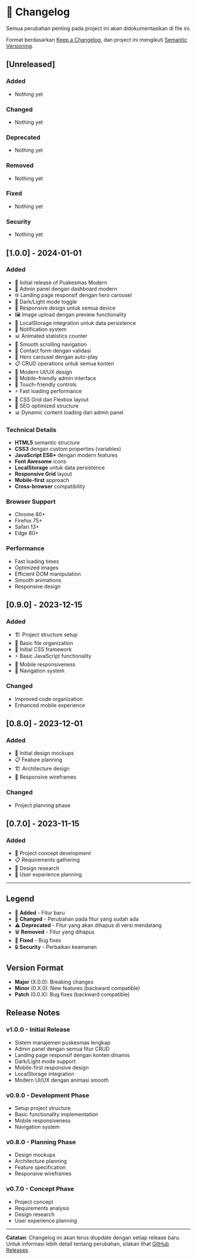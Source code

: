 # 📝 Changelog

Semua perubahan penting pada project ini akan didokumentasikan di file ini.

Format berdasarkan [Keep a Changelog](https://keepachangelog.com/en/1.0.0/),
dan project ini mengikuti [Semantic Versioning](https://semver.org/spec/v2.0.0.html).

## [Unreleased]

### Added
- Nothing yet

### Changed
- Nothing yet

### Deprecated
- Nothing yet

### Removed
- Nothing yet

### Fixed
- Nothing yet

### Security
- Nothing yet

## [1.0.0] - 2024-01-01

### Added
- 🎉 Initial release of Puskesmas Modern
- 🏥 Admin panel dengan dashboard modern
- 🌐 Landing page responsif dengan hero carousel
- 🎨 Dark/Light mode toggle
- 📱 Responsive design untuk semua device
- 🖼️ Image upload dengan preview functionality
- 💾 LocalStorage integration untuk data persistence
- 🔔 Notification system
- 📊 Animated statistics counter
- 🎯 Smooth scrolling navigation
- 📝 Contact form dengan validasi
- 🎪 Hero carousel dengan auto-play
- 📋 CRUD operations untuk semua konten
- 🎨 Modern UI/UX design
- 🔧 Mobile-friendly admin interface
- 📱 Touch-friendly controls
- ⚡ Fast loading performance
- 🎨 CSS Grid dan Flexbox layout
- 🎯 SEO optimized structure
- 📊 Dynamic content loading dari admin panel

### Technical Details
- **HTML5** semantic structure
- **CSS3** dengan custom properties (variables)
- **JavaScript ES6+** dengan modern features
- **Font Awesome** icons
- **LocalStorage** untuk data persistence
- **Responsive Grid** layout
- **Mobile-first** approach
- **Cross-browser** compatibility

### Browser Support
- Chrome 80+
- Firefox 75+
- Safari 13+
- Edge 80+

### Performance
- Fast loading times
- Optimized images
- Efficient DOM manipulation
- Smooth animations
- Responsive design

## [0.9.0] - 2023-12-15

### Added
- 🏗️ Project structure setup
- 📁 Basic file organization
- 🎨 Initial CSS framework
- ⚡ Basic JavaScript functionality
- 📱 Mobile responsiveness
- 🎯 Navigation system

### Changed
- Improved code organization
- Enhanced mobile experience

## [0.8.0] - 2023-12-01

### Added
- 🎨 Initial design mockups
- 📋 Feature planning
- 🏗️ Architecture design
- 📱 Responsive wireframes

### Changed
- Project planning phase

## [0.7.0] - 2023-11-15

### Added
- 🎯 Project concept development
- 📋 Requirements gathering
- 🎨 Design research
- 📱 User experience planning

---

## Legend

- 🎉 **Added** - Fitur baru
- 🎨 **Changed** - Perubahan pada fitur yang sudah ada
- ⚠️ **Deprecated** - Fitur yang akan dihapus di versi mendatang
- 🗑️ **Removed** - Fitur yang dihapus
- 🐛 **Fixed** - Bug fixes
- 🔒 **Security** - Perbaikan keamanan

## Version Format

- **Major** (X.0.0): Breaking changes
- **Minor** (0.X.0): New features (backward compatible)
- **Patch** (0.0.X): Bug fixes (backward compatible)

## Release Notes

### v1.0.0 - Initial Release
- Sistem manajemen puskesmas lengkap
- Admin panel dengan semua fitur CRUD
- Landing page responsif dengan konten dinamis
- Dark/Light mode support
- Mobile-first responsive design
- LocalStorage integration
- Modern UI/UX dengan animasi smooth

### v0.9.0 - Development Phase
- Setup project structure
- Basic functionality implementation
- Mobile responsiveness
- Navigation system

### v0.8.0 - Planning Phase
- Design mockups
- Architecture planning
- Feature specification
- Responsive wireframes

### v0.7.0 - Concept Phase
- Project concept
- Requirements analysis
- Design research
- User experience planning

---

**Catatan**: Changelog ini akan terus diupdate dengan setiap release baru. Untuk informasi lebih detail tentang perubahan, silakan lihat [GitHub Releases](https://github.com/hakiem17/puskesjshst/releases).
